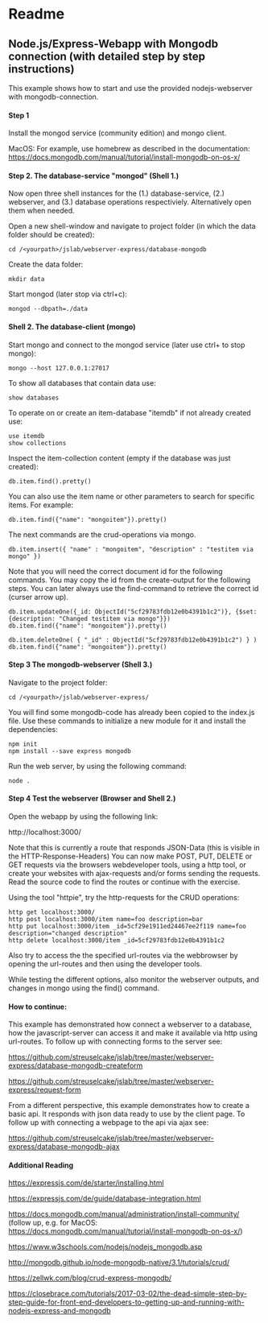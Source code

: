 # Readme

## Node.js/Express-Webapp with Mongodb connection (with detailed step by step instructions)

This example shows how to start and use the provided nodejs-webserver with mongodb-connection.

#### Step 1

Install the mongod service (community edition) and mongo client.

MacOS:
For example, use homebrew as described in the documentation:
https://docs.mongodb.com/manual/tutorial/install-mongodb-on-os-x/


#### Step 2. The database-service "mongod" (Shell 1.)

Now open three shell instances for the (1.) database-service, (2.) webserver, and (3.) database operations respectiviely. Alternatively open them when needed.

Open a new shell-window and navigate to project folder (in which the data folder should be created):

    cd /<yourpath>/jslab/webserver-express/database-mongodb

Create the data folder:

    mkdir data

Start mongod (later stop via ctrl+c):

    mongod --dbpath=./data


#### Shell 2. The database-client (mongo)

Start mongo and connect to the mongod service (later use ctrl+ to stop mongo):

    mongo --host 127.0.0.1:27017

To show all databases that contain data use:

    show databases

To operate on or create an item-database "itemdb" if not already created use:

    use itemdb
    show collections

Inspect the item-collection content (empty if the database was just created):

    db.item.find().pretty()

You can also use the item name or other parameters to search for specific items. For example:

    db.item.find({"name": "mongoitem"}).pretty()

The next commands are the crud-operations via mongo.

    db.item.insert({ "name" : "mongoitem", "description" : "testitem via mongo" })


Note that you will need the correct document id for the following commands. You may copy the id from the create-output for the following steps. You can later always use the find-command to retrieve the correct id (curser arrow up).

    db.item.updateOne({_id: ObjectId("5cf29783fdb12e0b4391b1c2")}, {$set: {description: "Changed testitem via mongo"}})
    db.item.find({"name": "mongoitem"}).pretty()

    db.item.deleteOne( { "_id" : ObjectId("5cf29783fdb12e0b4391b1c2") } )
    db.item.find({"name": "mongoitem"}).pretty()

#### Step 3 The mongodb-webserver (Shell 3.)

Navigate to the project folder:

    cd /<yourpath>/jslab/webserver-express/

You will find some mongodb-code has already been copied to the index.js file. Use these commands to initialize a new module for it and install the dependencies:

    npm init
    npm install --save express mongodb

Run the web server, by using the following command:

    node .

#### Step 4 Test the webserver (Browser and Shell 2.)

Open the webapp by using the following link:

http://localhost:3000/

Note that this is currently a route that responds JSON-Data (this is visible in the HTTP-Response-Headers) You can now make POST, PUT, DELETE or GET requests via the browsers webdeveloper tools, using a http tool, or create your websites with ajax-requests and/or forms sending the requests. Read the source code to find the routes or continue with the exercise.

Using the tool "httpie", try the http-requests for the CRUD operations:

    http get localhost:3000/
    http post localhost:3000/item name=foo description=bar
    http put localhost:3000/item _id=5cf29e1911ed24467ee2f119 name=foo description="changed description"
    http delete localhost:3000/item _id=5cf29783fdb12e0b4391b1c2

Also try to access the the specified url-routes via the webbrowser by opening the url-routes and then using the developer tools.

While testing the different options, also monitor the webserver outputs, and changes in mongo using the find() command.


#### How to continue:

This example has demonstrated how connect a webserver to a database, how the javascript-server can access it and make it available via http using url-routes. To follow up with connecting forms to the server see:

https://github.com/streuselcake/jslab/tree/master/webserver-express/database-mongodb-createform

https://github.com/streuselcake/jslab/tree/master/webserver-express/request-form


From a different perspective, this example demonstrates how to create a basic api. It responds with json data ready to use by the client page. To follow up with connecting a webpage to the api via ajax see:

https://github.com/streuselcake/jslab/tree/master/webserver-express/database-mongodb-ajax


#### Additional Reading

https://expressjs.com/de/starter/installing.html

https://expressjs.com/de/guide/database-integration.html

https://docs.mongodb.com/manual/administration/install-community/ (follow up, e.g. for MacOS: https://docs.mongodb.com/manual/tutorial/install-mongodb-on-os-x/)

https://www.w3schools.com/nodejs/nodejs_mongodb.asp

http://mongodb.github.io/node-mongodb-native/3.1/tutorials/crud/

https://zellwk.com/blog/crud-express-mongodb/

https://closebrace.com/tutorials/2017-03-02/the-dead-simple-step-by-step-guide-for-front-end-developers-to-getting-up-and-running-with-nodejs-express-and-mongodb
